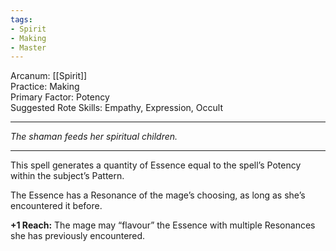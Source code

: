 ```yaml
---
tags:
- Spirit
- Making
- Master
---
```


Arcanum: [[Spirit]]\
Practice: Making\
Primary Factor: Potency\
Suggested Rote Skills: Empathy, Expression, Occult

---

_The shaman feeds her spiritual children._

---

This spell generates a quantity of Essence equal to the spell’s Potency within the subject’s Pattern.

The Essence has a Resonance of the mage’s choosing, as long as she’s encountered it before.

**+1 Reach:** The mage may “flavour” the Essence with multiple Resonances she has previously encountered.
